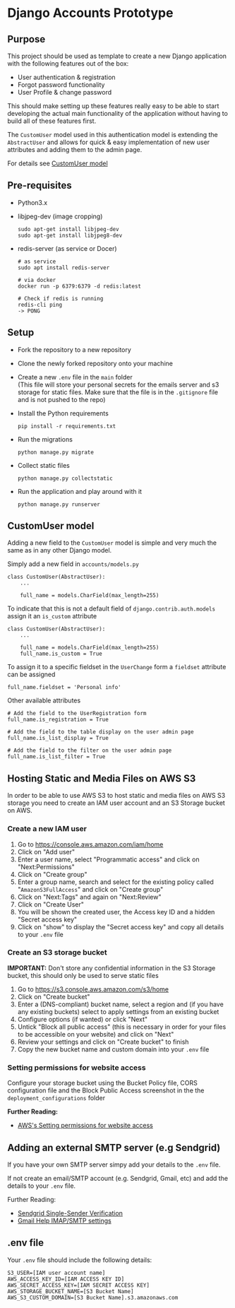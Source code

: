 # Django Accounts Prototype

## Purpose

This project should be used as template to create a new Django application with the following features out of the box:

- User authentication & registration
- Forgot password functionality
- User Profile & change password

This should make setting up these features really easy to be able to start developing the actual main functionality of the application without having to build all of these features first.

The `CustomUser` model used in this authentication model is extending the `AbstractUser` and allows for quick & easy implementation of new user attributes and adding them to the admin page.

For details see [CustomUser model](#CustomUser-model)

## Pre-requisites

- Python3.x
- libjpeg-dev (image cropping)

    ```
    sudo apt-get install libjpeg-dev
    sudo apt-get install libjpeg8-dev
    ```
- redis-server (as service or Docer)
    ```
    # as service
    sudo apt install redis-server

    # via docker
    docker run -p 6379:6379 -d redis:latest
    
    # Check if redis is running
    redis-cli ping
    -> PONG

    ```


## Setup

- Fork the repository to a new repository
- Clone the newly forked repository onto your machine
- Create a new `.env` file in the `main` folder
<br>(This file will store your personal secrets for the emails server and s3 storage for static files. Make sure that the file is in the `.gitignore` file and is not pushed to the repo)

- Install the Python requirements
    ```
    pip install -r requirements.txt
    ```
- Run the migrations
    ```
    python manage.py migrate
    ``` 
- Collect static files
    ```
    python manage.py collectstatic
    ```
- Run the application and play around with it
    ```
    python manage.py runserver
    ```

## CustomUser model

Adding a new field to the `CustomUser` model is simple and very much the same as in any other Django model.

Simply add a new field in `accounts/models.py`


```
class CustomUser(AbstractUser):
    ...
    
    full_name = models.CharField(max_length=255)
```

To indicate that this is not a default field of `django.contrib.auth.models` assign it an `is_custom` attribute

```
class CustomUser(AbstractUser):
    ...
    
    full_name = models.CharField(max_length=255)
    full_name.is_custom = True
```

To assign it to a specific fieldset in the `UserChange` form a `fieldset` attribute can be assigned

```
full_name.fieldset = 'Personal info'
```

Other available attributes

```
# Add the field to the UserRegistration form
full_name.is_registration = True

# Add the field to the table display on the user admin page
full_name.is_list_display = True

# Add the field to the filter on the user admin page
full_name.is_list_filter = True

```

## Hosting Static and Media Files on AWS S3

In order to be able to use AWS S3 to host static and media files on AWS S3 storage you need to create an IAM user account and an S3 Storage bucket on AWS.

### Create a new IAM user

1) Go to https://console.aws.amazon.com/iam/home
2) Click on "Add user"
3) Enter a user name, select "Programmatic access" and click on "Next:Permissions"
4) Click on "Create group"
5) Enter a group name, search and select for the existing policy called "`AmazonS3FullAccess`" and click on "Create group"
6) Click on "Next:Tags" and again on "Next:Review"
7) Click on "Create User"
8) You will be shown the created user, the Access key ID and a hidden "Secret access key"
9) Click on "show" to display the "Secret access key" and copy all details to your `.env` file

### Create an S3 storage bucket

<b>IMPORTANT:</b> Don't store any confidential information in the S3 Storage bucket, this should only be used to serve static files

1) Go to https://s3.console.aws.amazon.com/s3/home
2) Click on "Create bucket"
3) Enter a (DNS-compliant) bucket name, select a region and (if you have any existing buckets) select to apply settings from an existing bucket
4) Configure options (if wanted) or click "Next"
5) Untick "Block all public access" (this is necessary in order for your files to be accessible on your website) and click on "Next"
6) Review your settings and click on "Create bucket" to finish
7) Copy the new bucket name and custom domain into your `.env` file


### Setting permissions for website access

Configure your storage bucket using the Bucket Policy file, CORS configuration
file and the Block Public Access screenshot in the the `deployment_configurations` folder 

<b>Further Reading:</b>

- [AWS's Setting permissions for website access](https://docs.aws.amazon.com/AmazonS3/latest/dev/WebsiteAccessPermissionsReqd.html)


## Adding an external SMTP server (e.g Sendgrid)

If you have your own SMTP server simpy add your details to the `.env` file.

If not create an email/SMTP account (e.g. Sendgrid, Gmail, etc) and add the details to your `.env` file.

Further Reading:
- [Sendgrid Single-Sender Verification](https://sendgrid.com/docs/ui/sending-email/sender-verification/)
- [Gmail Help IMAP/SMTP settings](https://support.google.com/mail/answer/7126229?hl=en)

## .env file

Your `.env` file should include the following details:

```
S3_USER=[IAM user account name]
AWS_ACCESS_KEY_ID=[IAM ACCESS KEY ID]
AWS_SECRET_ACCESS_KEY=[IAM SECRET ACCESS KEY]
AWS_STORAGE_BUCKET_NAME=[S3 Bucket Name]
AWS_S3_CUSTOM_DOMAIN=[S3 Bucket Name].s3.amazonaws.com
```

